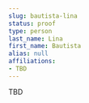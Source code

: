 ```yaml
---
slug: bautista-lina
status: proof
type: person
last_name: Lina
first_name: Bautista
alias: null
affiliations:
- TBD
---
```


TBD

